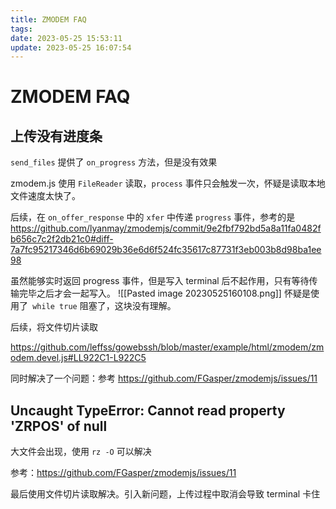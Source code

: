 ```yaml
---
title: ZMODEM FAQ
tags: 
date: 2023-05-25 15:53:11
update: 2023-05-25 16:07:54
---
```


# ZMODEM FAQ

## 上传没有进度条

`send_files` 提供了 `on_progress` 方法，但是没有效果

zmodem.js 使用 `FileReader` 读取，`process` 事件只会触发一次，怀疑是读取本地文件速度太快了。

后续，在 `on_offer_response` 中的 `xfer` 中传递 `progress` 事件，参考的是 <https://github.com/lyanmay/zmodemjs/commit/9e2fbf792bd5a8a11fa0482fb656c7c2f2db21c0#diff-7a7fc95217346d6b69029b36e6d6f524fc35617c87731f3eb003b8d98ba1ee98>

虽然能够实时返回 progress 事件，但是写入 terminal 后不起作用，只有等待传输完毕之后才会一起写入。
![[Pasted image 20230525160108.png]]
怀疑是使用了` while true` 阻塞了，这块没有理解。

后续，将文件切片读取

<https://github.com/leffss/gowebssh/blob/master/example/html/zmodem/zmodem.devel.js#LL922C1-L922C5>

同时解决了一个问题：参考 <https://github.com/FGasper/zmodemjs/issues/11>

## Uncaught TypeError: Cannot read property 'ZRPOS' of null

大文件会出现，使用 `rz -O` 可以解决

参考：<https://github.com/FGasper/zmodemjs/issues/11>

最后使用文件切片读取解决。引入新问题，上传过程中取消会导致 terminal 卡住
